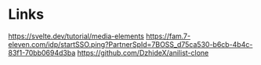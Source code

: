 # Links

https://svelte.dev/tutorial/media-elements
https://fam.7-eleven.com/idp/startSSO.ping?PartnerSpId=7BOSS_d75ca530-b6cb-4b4c-83f1-70bb0694d3ba
https://github.com/DzhideX/anilist-clone
